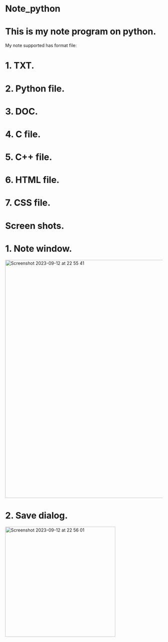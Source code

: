 # Note_python

# This is my note program on python.


My note supported has format file:

# 1. TXT.
# 2. Python file.
# 3. DOC.
# 4. C file.
# 5. C++ file.
# 6. HTML file.
# 7. CSS file.

# Screen shots.

# 1. Note window.



<img width="762" alt="Screenshot 2023-09-12 at 22 55 41" src="https://github.com/Imm0rta11/Note_python/assets/132219935/706ec29a-3596-4f96-96d5-7063685e79f3">



# 2. Save dialog.



<img width="352" alt="Screenshot 2023-09-12 at 22 56 01" src="https://github.com/Imm0rta11/Note_python/assets/132219935/b9b9a6ae-6173-4326-91f1-a5e7cac730ba">




